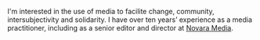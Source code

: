 I'm interested in the use of media to facilite change, community, intersubjectivity and solidarity. I have over ten years’ experience as a media practitioner, including as a senior editor and director at [Novara Media](https://novaramedia.com). 
